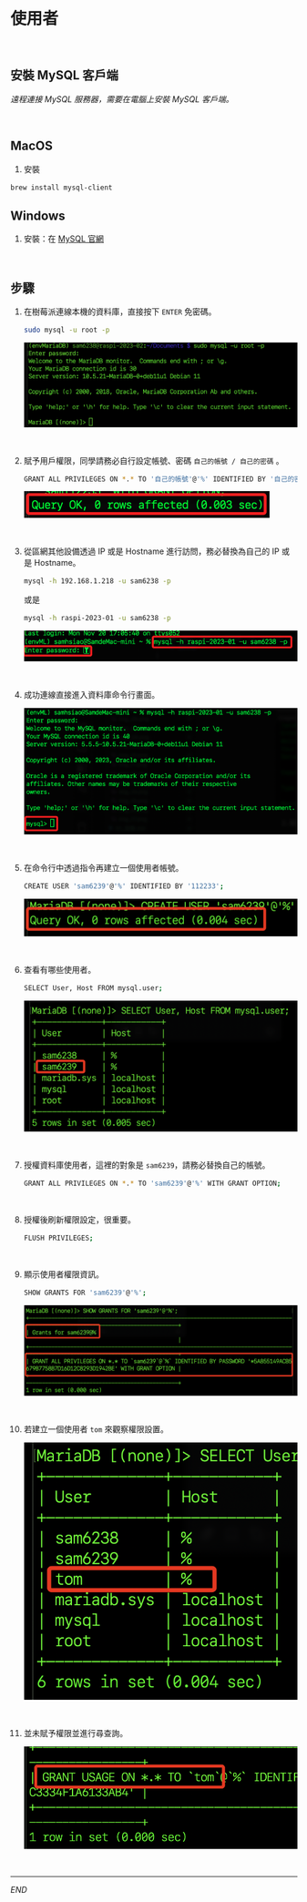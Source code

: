 # 使用者

<br>

## 安裝 MySQL 客戶端

_遠程連接 MySQL 服務器，需要在電腦上安裝 MySQL 客戶端。_

<br>

## MacOS

1. 安裝
```bash
brew install mysql-client
```

## Windows

1. 安裝：在 [MySQL 官網](https://dev.mysql.com/downloads/installer/) 
<br>

## 步驟

1. 在樹莓派連線本機的資料庫，直接按下 `ENTER` 免密碼。

    ```bash
    sudo mysql -u root -p
    ```

    ![](images/img_15.png)

<br>

2. 賦予用戶權限，同學請務必自行設定帳號、密碼 `自己的帳號 / 自己的密碼` 。

    ```bash
    GRANT ALL PRIVILEGES ON *.* TO '自己的帳號'@'%' IDENTIFIED BY '自己的密碼' WITH GRANT OPTION;
    ```

    ![](images/img_16.png)

<br>

3. 從區網其他設備透過 IP 或是 Hostname 進行訪問，務必替換為自己的 IP 或是 Hostname。

    ```bash
    mysql -h 192.168.1.218 -u sam6238 -p
    ```
    或是
    ```bash
    mysql -h raspi-2023-01 -u sam6238 -p
    ```

    ![](images/img_17.png)

<br>

4. 成功連線直接進入資料庫命令行畫面。

    ![](images/img_18.png)

<br>

5. 在命令行中透過指令再建立一個使用者帳號。

    ```bash
    CREATE USER 'sam6239'@'%' IDENTIFIED BY '112233';
    ```

    ![](images/img_19.png)

<br>

6. 查看有哪些使用者。

    ```bash
    SELECT User, Host FROM mysql.user;
    ```

    ![](images/img_20.png)

<br>

7. 授權資料庫使用者，這裡的對象是 `sam6239`，請務必替換自己的帳號。

    ```bash
    GRANT ALL PRIVILEGES ON *.* TO 'sam6239'@'%' WITH GRANT OPTION;
    ```

<br>

8. 授權後刷新權限設定，很重要。

    ```bash
    FLUSH PRIVILEGES;
    ```

<br>

9. 顯示使用者權限資訊。

    ```bash
    SHOW GRANTS FOR 'sam6239'@'%';
    ```

    ![](images/img_21.png)

<br>

10. 若建立一個使用者 `tom` 來觀察權限設置。

    ![](images/img_23.png)

<br>

11. 並未賦予權限並進行尋查詢。

    ![](images/img_22.png)

<br>

---

_END_